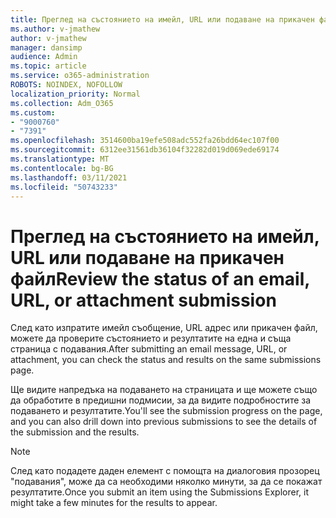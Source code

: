 ```yaml
---
title: Преглед на състоянието на имейл, URL или подаване на прикачен файл
ms.author: v-jmathew
author: v-jmathew
manager: dansimp
audience: Admin
ms.topic: article
ms.service: o365-administration
ROBOTS: NOINDEX, NOFOLLOW
localization_priority: Normal
ms.collection: Adm_O365
ms.custom:
- "9000760"
- "7391"
ms.openlocfilehash: 3514600ba19efe508adc552fa26bdd64ec107f00
ms.sourcegitcommit: 6312ee31561db36104f32282d019d069ede69174
ms.translationtype: MT
ms.contentlocale: bg-BG
ms.lasthandoff: 03/11/2021
ms.locfileid: "50743233"
---
```

# <a name="review-the-status-of-an-email-url-or-attachment-submission"></a><span data-ttu-id="26301-102">Преглед на състоянието на имейл, URL или подаване на прикачен файл</span><span class="sxs-lookup"><span data-stu-id="26301-102">Review the status of an email, URL, or attachment submission</span></span>

<span data-ttu-id="26301-103">След като изпратите имейл съобщение, URL адрес или прикачен файл, можете да проверите състоянието и резултатите на една и съща страница с подавания.</span><span class="sxs-lookup"><span data-stu-id="26301-103">After submitting an email message, URL, or attachment, you can check the status and results on the same submissions page.</span></span>

<span data-ttu-id="26301-104">Ще видите напредъка на подаването на страницата и ще можете също да обработите в предишни подмисии, за да видите подробностите за подаването и резултатите.</span><span class="sxs-lookup"><span data-stu-id="26301-104">You'll see the submission progress on the page, and you can also drill down into previous submissions to see the details of the submission and the results.</span></span>

> [!NOTE]
> <span data-ttu-id="26301-105">След като подадете даден елемент с помощта на диалоговия прозорец "подавания", може да са необходими няколко минути, за да се покажат резултатите.</span><span class="sxs-lookup"><span data-stu-id="26301-105">Once you submit an item using the Submissions Explorer, it might take a few minutes for the results to appear.</span></span>

